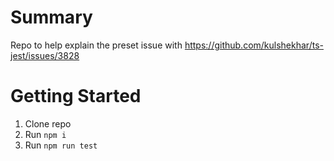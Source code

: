 # Summary

Repo to help explain the preset issue with https://github.com/kulshekhar/ts-jest/issues/3828

# Getting Started

1. Clone repo
1. Run `npm i`
1. Run `npm run test`
